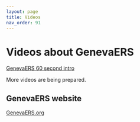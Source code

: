```yaml
---
layout: page
title: Videos
nav_order: 91
---
```

# Videos about GenevaERS

[GenevaERS 60 second intro](https://youtu.be/588SK8zVa30)


More videos are being prepared.


## GenevaERS website

[GenevaERS.org](https://genevaers.org)
